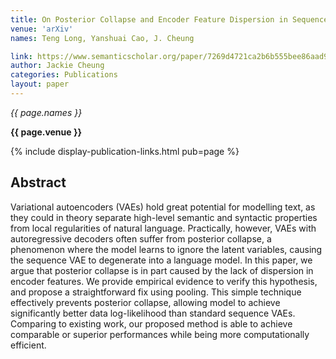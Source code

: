 ```yaml
---
title: On Posterior Collapse and Encoder Feature Dispersion in Sequence VAEs
venue: 'arXiv'
names: Teng Long, Yanshuai Cao, J. Cheung

link: https://www.semanticscholar.org/paper/7269d4721ca2b6b555bee86aad97f562fa5cd9ac
author: Jackie Cheung
categories: Publications
layout: paper
---
```


*{{ page.names }}*

**{{ page.venue }}**

{% include display-publication-links.html pub=page %}

## Abstract

Variational autoencoders (VAEs) hold great potential for modelling text, as they could in theory separate high-level semantic and syntactic properties from local regularities of natural language. Practically, however, VAEs with autoregressive decoders often suffer from posterior collapse, a phenomenon where the model learns to ignore the latent variables, causing the sequence VAE to degenerate into a language model. In this paper, we argue that posterior collapse is in part caused by the lack of dispersion in encoder features. We provide empirical evidence to verify this hypothesis, and propose a straightforward fix using pooling. This simple technique effectively prevents posterior collapse, allowing model to achieve significantly better data log-likelihood than standard sequence VAEs. Comparing to existing work, our proposed method is able to achieve comparable or superior performances while being more computationally efficient.